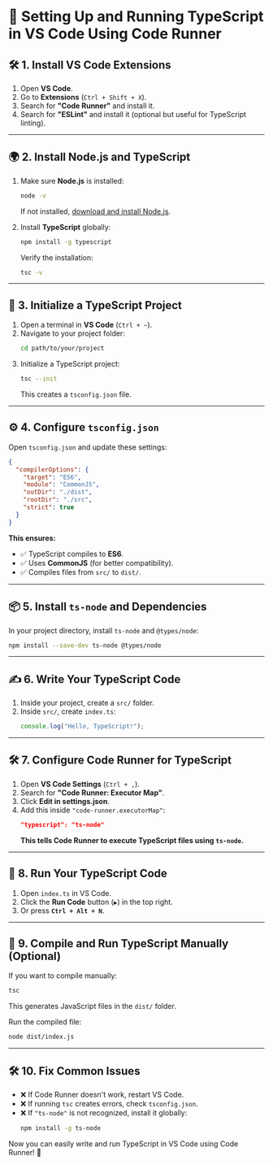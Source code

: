 # 📌 Setting Up and Running TypeScript in VS Code Using Code Runner

## 🛠 1. Install VS Code Extensions

1. Open **VS Code**.
2. Go to **Extensions** (`Ctrl + Shift + X`).
3. Search for **"Code Runner"** and install it.
4. Search for **"ESLint"** and install it (optional but useful for TypeScript linting).

---

## 🌍 2. Install Node.js and TypeScript

1. Make sure **Node.js** is installed:
   ```sh
   node -v
   ```
   If not installed, [download and install Node.js](https://nodejs.org/).

2. Install **TypeScript** globally:
   ```sh
   npm install -g typescript
   ```
   Verify the installation:
   ```sh
   tsc -v
   ```

---

## 📂 3. Initialize a TypeScript Project

1. Open a terminal in **VS Code** (`Ctrl + ~`).
2. Navigate to your project folder:
   ```sh
   cd path/to/your/project
   ```
3. Initialize a TypeScript project:
   ```sh
   tsc --init
   ```
   This creates a `tsconfig.json` file.

---

## ⚙️ 4. Configure `tsconfig.json`

Open `tsconfig.json` and update these settings:

```json
{
  "compilerOptions": {
    "target": "ES6",
    "module": "CommonJS",
    "outDir": "./dist",
    "rootDir": "./src",
    "strict": true
  }
}
```

**This ensures:**
- ✅ TypeScript compiles to **ES6**.
- ✅ Uses **CommonJS** (for better compatibility).
- ✅ Compiles files from `src/` to `dist/`.

---

## 📦 5. Install `ts-node` and Dependencies

In your project directory, install `ts-node` and `@types/node`:

```sh
npm install --save-dev ts-node @types/node
```

---

## ✍️ 6. Write Your TypeScript Code

1. Inside your project, create a `src/` folder.
2. Inside `src/`, create `index.ts`:
   ```ts
   console.log("Hello, TypeScript!");
   ```

---

## 🛠 7. Configure Code Runner for TypeScript

1. Open **VS Code Settings** (`Ctrl + ,`).
2. Search for **"Code Runner: Executor Map"**.
3. Click **Edit in settings.json**.
4. Add this inside `"code-runner.executorMap"`:
   ```json
   "typescript": "ts-node"
   ```
   **This tells Code Runner to execute TypeScript files using `ts-node`.**

---

## 🚀 8. Run Your TypeScript Code

1. Open `index.ts` in VS Code.
2. Click the **Run Code** button (`▶️`) in the top right.
3. Or press **`Ctrl + Alt + N`**.

---

## 🔨 9. Compile and Run TypeScript Manually (Optional)

If you want to compile manually:
```sh
tsc
```
This generates JavaScript files in the `dist/` folder.

Run the compiled file:
```sh
node dist/index.js
```

---

## 🛠 10. Fix Common Issues

- ❌ If Code Runner doesn't work, restart VS Code.
- ❌ If running `tsc` creates errors, check `tsconfig.json`.
- ❌ If `"ts-node"` is not recognized, install it globally:
  ```sh
  npm install -g ts-node
  ```

Now you can easily write and run TypeScript in VS Code using Code Runner! 🚀

